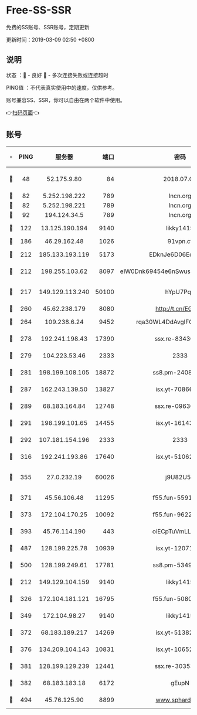 # Free-SS-SSR

免费的SS账号、SSR账号，定期更新

更新时间：2019-03-09 02:50 +0800

## 说明

状态     ：🙂 - 良好 🙁 - 多次连接失败或连接超时

PING值   ：不代表真实使用中的速度，仅供参考。

账号兼容SS、SSR，你可以自由在两个软件中使用。

👉[扫码页面](https://liesauer.github.io/Free-SS-SSR/)👈

## 账号

|-|PING|服务器|端口|密码|加密方式|区域|
|:----:|:----:|:-----:|-----:|:----:|:----:|:----:|
|🙂|48|52.175.9.80|84|2018.07.07|chacha20-ietf-poly1305|HK|
|🙂|82|5.252.198.222|789|lncn.org|rc4|JP|
|🙂|82|5.252.198.221|789|lncn.org|rc4|JP|
|🙂|92|194.124.34.5|789|lncn.org|rc4|JP|
|🙂|122|13.125.190.194|9140|likky1415|aes-256-cfb|KR|
|🙂|186|46.29.162.48|1026|91vpn.cf|rc4-md5|RU|
|🙂|212|185.133.193.119|5173|EDknJe6D06EoWDaw|aes-256-cfb|US|
|🙂|212|198.255.103.62|8097|eIW0Dnk69454e6nSwuspv9DmS201tQ0D|aes-256-cfb|US|
|🙂|217|149.129.113.240|50100|hYpU7PqP|chacha20-ietf-poly1305|CN|
|🙂|260|45.62.238.179|8080|http://t.cn/EGJIyrl|rc4-md5|CA|
|🙂|264|109.238.6.24|9452|rqa30WL4DdAvgIFG6Fs3znzTa|aes-256-cfb|FR|
|🙂|278|192.241.198.43|17390|ssx.re-83430216|aes-256-cfb|US|
|🙂|279|104.223.53.46|2333|2333|aes-256-cfb|US|
|🙂|281|198.199.108.105|18872|ss8.pm-24089859|aes-256-cfb|US|
|🙂|287|162.243.139.50|13827|isx.yt-70866658|aes-256-cfb|US|
|🙂|289|68.183.164.84|12748|ssx.re-09636957|aes-256-cfb|US|
|🙂|291|198.199.101.65|14455|isx.yt-16143744|aes-256-cfb|US|
|🙂|292|107.181.154.196|2333|2333|aes-256-cfb|US|
|🙂|316|192.241.193.86|17640|isx.yt-51062098|aes-256-cfb|US|
|🙂|355|27.0.232.19|60026|j9U82U53|xchacha20-ietf-poly1305|HK|
|🙂|371|45.56.106.48|11295|f55.fun-55916918|aes-256-cfb|US|
|🙂|373|172.104.170.25|10092|f55.fun-96225402|aes-256-cfb|SG|
|🙂|393|45.76.114.190|443|oiECpTuVmLLxk4Ts|aes-256-cfb|AU|
|🙂|487|128.199.225.78|10939|isx.yt-12071162|aes-256-cfb|SG|
|🙂|500|128.199.249.61|17781|ss8.pm-53490777|aes-256-cfb|SG|
|🙂|212|149.129.104.159|9140|likky1415|aes-256-cfb|CN|
|🙂|326|172.104.181.121|16795|f55.fun-50803874|aes-256-cfb|SG|
|🙂|349|172.104.98.27|9140|likky1415|aes-256-cfb|JP|
|🙂|372|68.183.189.217|14269|isx.yt-51382941|aes-256-cfb|SG|
|🙂|376|134.209.104.143|10831|isx.yt-10652136|aes-256-cfb|SG|
|🙂|381|128.199.129.239|12441|ssx.re-30353118|aes-256-cfb|SG|
|🙂|382|68.183.183.18|6172|gEupN|aes-256-cfb|SG|
|🙂|494|45.76.125.90|8899|www.sphard.com|aes-256-cfb|AU|
